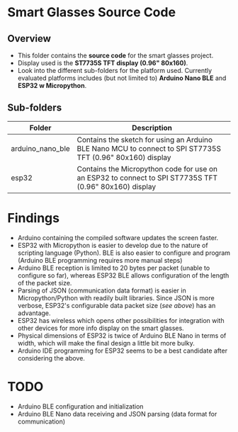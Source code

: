 # Smart Glasses Source Code

## Overview

- This folder contains the **source code** for the smart glasses project.
- Display used is the **ST7735S TFT display (0.96" 80x160)**.
- Look into the different sub-folders for the platform used. Currently evaluated platforms includes (but not limited to) **Arduino Nano BLE** and **ESP32 w Micropython**.

## Sub-folders

| Folder           | Description
| -- | --
| arduino_nano_ble | Contains the sketch for using an Arduino BLE Nano MCU to connect to SPI ST7735S TFT (0.96" 80x160) display
| esp32            | Contains the Micropython code for use on an ESP32 to connect to SPI ST7735S TFT (0.96" 80x160) display

# Findings

- Arduino containing the compiled software updates the screen faster.
- ESP32 with Micropython is easier to develop due to the nature of scripting language (Python). BLE is also easier to configure and program (Arduino BLE programming requires more manual steps)
- Arduino BLE reception is limited to 20 bytes per packet (unable to configure so far), whereas ESP32 BLE allows configuration of the length of the packet size.
- Parsing of JSON (communication data format) is easier in Micropython/Python with readily built libraries. Since JSON is more verbose, ESP32's configurable data packet size (_see above_) has an advantage.
- ESP32 has wireless which opens other possibilities for integration with other devices for more info display on the smart glasses.
- Physical dimensions of ESP32 is twice of Arduino BLE Nano in terms of width, which will make the final design a little bit more bulky.
- Arduino IDE programming for ESP32 seems to be a best candidate after considering the above.

# TODO

- Arduino BLE configuration and initialization
- Arduino BLE Nano data receiving and JSON parsing (data format for communication)
